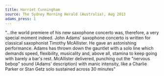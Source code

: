 ```yaml
---
title: Harriet Cunningham
source: The Sydney Morning Herald (Australia), Aug 2013
adams_press: 1
---
```

"...the world premiere of his new saxophone concerto was, therefore, a very special moment indeed. John Adams' saxophone concerto is written for classical saxophonist Timothy McAllister. He gave an astonishing performance. Adams has thrown down the gauntlet with a solo line which demands speed, flexibility, musicality and, above all, stamina to keep going with barely a bar's rest. McAllister delivered, punching out the "nervous bebop" sound (Adams' description) with manic intensity, like a Charlie Parker or Stan Getz solo sustained across 30 minutes"